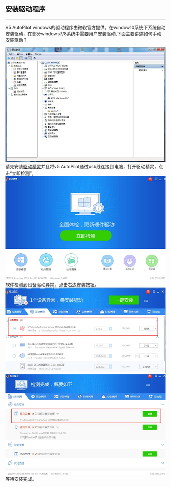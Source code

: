 ## 安装驱动程序

---

V5 AutoPilot windows的驱动程序由微软官方提供。在window10系统下系统自动安装驱动，在部分windows7/8系统中需要用户安装驱动,下面主要讲述如何手动安装驱动？

![no drive](../assets/no_drive.jpg)
请先安装[驱动精灵](http://www.drivergenius.com/)并且将v5 AutoPilot通过usb线连接到电脑，打开驱动精灵，点击“立即检测”。
![v5_driver](../assets/v5_driver.jpg)
软件检测到设备驱动异常，点击右边安装按钮。
![v5_driver2](../assets/v5_driver2.jpg)
![v5_driver3](../assets/v5_driver3.jpg)
等待安装完成。




